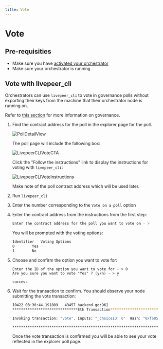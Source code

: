 ```yaml
---
title: Vote
---
```


# Vote

## Pre-requisities

- Make sure you have
  [activated your orchestrator](/video-miners/getting-started/activation)
- Make sure your orchestrator is running

## Vote with livepeer_cli

Orchestrators can use `livepeer_cli` to vote in governance polls without
exporting their keys from the machine that their orchestrator node is running
on.

Refer to [this section](/protocol/core-concepts/governance) for more
information on governance.

1. Find the contract address for the poll in the explorer page for the poll.

   ![PollDetailView](/docs-assets/poll.png)

   The poll page will include the following box:

   ![LivepeerCLIVoteCTA](/docs-assets/vote-livepeer-cli.png)

   Click the "Follow the instructions" link to display the instructions for
   voting with `livepeer_cli`:

   ![LivepeerCLIVoteInstructions](/docs-assets/vote-livepeer-cli-instructions.png)

   Make note of the poll contract address which will be used later.

2. Run `livepeer_cli`

3. Enter the number corresponding to the `Vote on a poll` option

4. Enter the contract address from the instructions from the first step:

   ```bash
   Enter the contract address for the poll you want to vote on - >
   ```

   You will be prompted with the voting options:

   ```bash
   Identifier	Voting Options
   0		Yes
   1		No
   ```

5. Choose and confirm the option you want to vote for:

   ```
   Enter the ID of the option you want to vote for - > 0
   Are you sure you want to vote "Yes" ? (y/n) - > y

   success
   ```

6. Wait for the transaction to confirm. You should observe your node submitting
   the vote transaction:

   ```bash
   I0422 03:30:44.191809   43457 backend.go:96]
   ******************************Eth Transaction******************************

   Invoking transaction: "vote". Inputs: "_choiceID: 0"  Hash: "0xf6957c190f1f16fc2ca4a93846903eb435c5e08fa7f6f40b6e159aab6d74905f".

   **************************************************************************
   ```

   Once the vote transaction is confirmed you will be able to see your vote
   reflected in the explorer poll page.

